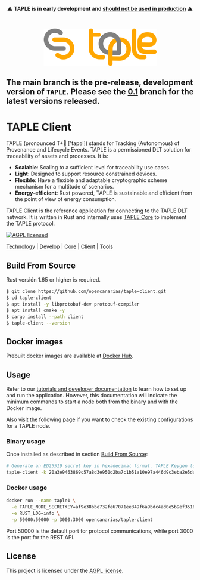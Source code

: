 
<div align="center">
<p>⚠️ <b>TAPLE is in early development and <a href="https://www.taple.es/docs/community/disclaimer">should not be used in production</a></b> ⚠️</p>
<br/>
<p><img src="https://raw.githubusercontent.com/opencanarias/public-resources/master/images/taple-logo-readme.png"></p>
</div>

## The main branch is the pre-release, development version of `TAPLE`. Please see the [0.1](https://github.com/opencanarias/taple-client/tree/release-0.1) branch for the latest versions released.

# TAPLE Client

TAPLE (pronounced T+🍎 ['tapəl]) stands for Tracking (Autonomous) of Provenance and Lifecycle Events. TAPLE is a permissioned DLT solution for traceability of assets and processes. It is:

- **Scalable**: Scaling to a sufficient level for traceability use cases. 
- **Light**: Designed to support resource constrained devices.
- **Flexible**: Have a flexible and adaptable cryptographic scheme mechanism for a multitude of scenarios.
- **Energy-efficient**: Rust powered, TAPLE is sustainable and efficient from the point of view of energy consumption.

TAPLE Client is the reference application for connecting to the TAPLE DLT network. It is written in Rust and internally uses [TAPLE Core](https://github.com/opencanarias/taple-core) to implement the TAPLE protocol.

[![AGPL licensed][agpl-badge]][agpl-url]

[agpl-badge]: https://img.shields.io/badge/license-AGPL-blue.svg
[agpl-url]: https://github.com/opencanarias/taple-core/blob/master/LICENSE

[Technology](https://www.taple.es) | [Develop](https://www.taple.es/docs/develop) | [Core](https://github.com/opencanarias/taple-core) | [Client](https://github.com/opencanarias/taple-client) | [Tools](https://github.com/opencanarias/taple-tools)

## Build From Source
Rust versión 1.65 or higher is required.

```bash
$ git clone https://github.com/opencanarias/taple-client.git
$ cd taple-client
$ apt install -y libprotobuf-dev protobuf-compiler
$ apt install cmake -y
$ cargo install --path client
$ taple-client --version
```

## Docker images
Prebuilt docker images are available at [Docker Hub](https://hub.docker.com/r/opencanarias/taple-client).

## Usage
Refer to our [tutorials and developer documentation](https://taple.es/docs/develop/tutorial-from-0/introduction) to learn how to set up and run the application. However, this documentation will indicate the minimum commands to start a node both from the binary and with the Docker image.

Also visit the following [page](https://taple.es/docs/develop/taple-client-config) if you want to check the existing configurations for a TAPLE node.

### Binary usage
Once installed as described in section [Build From Source](#build-from-source):
```bash
# Generate an ED25519 secret key in hexadecimal format. TAPLE Keygen tool can be used with that purpose. Let's suppose 20a3e9463869c57a8d3e950d2ba7c1b51a10e97a446d9c3eba2e5da8e07a6f44
taple-client -k 20a3e9463869c57a8d3e950d2ba7c1b51a10e97a446d9c3eba2e5da8e07a6f44
```
### Docker usage
```bash
docker run --name taple1 \
  -e TAPLE_NODE_SECRETKEY=af9e38bbe732fe67071ee349f6a9bdc4ad0e5b9ef3518666bb273bd580d8d346 \
  -e RUST_LOG=info \
  -p 50000:50000 -p 3000:3000 opencanarias/taple-client
```

Port 50000 is the default port for protocol communications, while port 3000 is the port for the REST API.

## License
This project is licensed under the [AGPL license](https://github.com/opencanarias/taple-core/blob/master/LICENSE).
